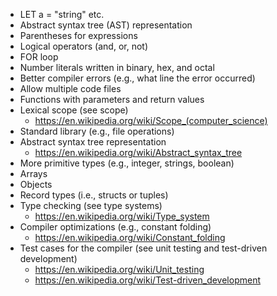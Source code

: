 - LET a = "string" etc.
- Abstract syntax tree (AST) representation
- Parentheses for expressions
- Logical operators (and, or, not)
- FOR loop
- Number literals written in binary, hex, and octal
- Better compiler errors (e.g., what line the error occurred)
- Allow multiple code files
- Functions with parameters and return values
- Lexical scope (see scope)
  - https://en.wikipedia.org/wiki/Scope_(computer_science)
- Standard library (e.g., file operations)
- Abstract syntax tree representation
  - https://en.wikipedia.org/wiki/Abstract_syntax_tree
- More primitive types (e.g., integer, strings, boolean)
- Arrays
- Objects
- Record types (i.e., structs or tuples)
- Type checking (see type systems)
  - https://en.wikipedia.org/wiki/Type_system
- Compiler optimizations (e.g., constant folding)
  - https://en.wikipedia.org/wiki/Constant_folding
- Test cases for the compiler (see unit testing and test-driven development)
  - https://en.wikipedia.org/wiki/Unit_testing
  - https://en.wikipedia.org/wiki/Test-driven_development

